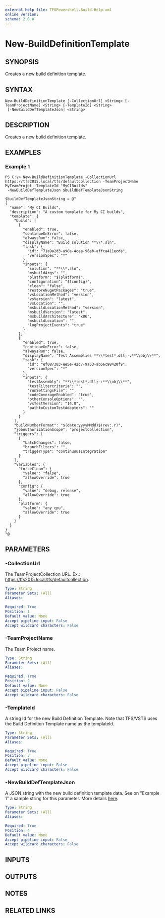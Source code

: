 ```yaml
---
external help file: TFSPowershell.Build.Help.xml
online version: 
schema: 2.0.0
---
```


# New-BuildDefinitionTemplate

## SYNOPSIS
Creates a new build definition template.
## SYNTAX

```
New-BuildDefinitionTemplate [-CollectionUrl] <String> [-TeamProjectName] <String> [-TemplateId] <String>
 [-NewBuildDefTemplateJson] <String>
```

## DESCRIPTION
Creates a new build definition template.

## EXAMPLES

### Example 1
```
PS C:\> New-BuildDefinitionTemplate -CollectionUrl https://tfs2015.local/tfs/defaultcollection -TeamProjectName MyTeamProjet -TemplateId "MyCIBuilds"
 -NewBuildDefTemplateJson $buildDefTemplateJsonString
```

```
$buildDefTemplateJsonString = @"
{
  "name": "My CI Builds",
  "description": "A custom template for My CI builds",
  "template": {
    "build": [
      {
        "enabled": true,
        "continueOnError": false,
        "alwaysRun": false,
        "displayName": "Build solution **\\*.sln",
        "task": {
          "id": "71a9a2d3-a98a-4caa-96ab-affca411ecda",
          "versionSpec": "*"
        },
        "inputs": {
          "solution": "**\\*.sln",
          "msbuildArgs": "",
          "platform": "$(platform)",
          "configuration": "$(config)",
          "clean": "false",
          "restoreNugetPackages": "true",
          "vsLocationMethod": "version",
          "vsVersion": "latest",
          "vsLocation": "",
          "msbuildLocationMethod": "version",
          "msbuildVersion": "latest",
          "msbuildArchitecture": "x86",
          "msbuildLocation": "",
          "logProjectEvents": "true"
        }
      },
      {
        "enabled": true,
        "continueOnError": false,
        "alwaysRun": false,
        "displayName": "Test Assemblies **\\*test*.dll;-:**\\obj\\**",
        "task": {
          "id": "ef087383-ee5e-42c7-9a53-ab56c98420f9",
          "versionSpec": "*"
        },
        "inputs": {
          "testAssembly": "**\\*test*.dll;-:**\\obj\\**",
          "testFiltercriteria": "",
          "runSettingsFile": "",
          "codeCoverageEnabled": "true",
          "otherConsoleOptions": "",
          "vsTestVersion": "14.0",
          "pathtoCustomTestAdapters": ""
        }
      }
    ],
    "buildNumberFormat": "$(date:yyyyMMdd)$(rev:.r)",
    "jobAuthorizationScope": "projectCollection",
    "triggers": [
      {
        "batchChanges": false,
        "branchFilters": "",
        "triggerType": "continuousIntegration"
      }
    ],
    "variables": {
      "forceClean": {
        "value": "false",
        "allowOverride": true
      },
      "config": {
        "value": "debug, release",
        "allowOverride": true
      },
      "platform": {
        "value": "any cpu",
        "allowOverride": true
      }
    }
  }
}
"@
```

## PARAMETERS

### -CollectionUrl
The TeamProjectCollection URL.
Ex.: https://tfs2015.local/tfs/defaultcollection. 

```yaml
Type: String
Parameter Sets: (All)
Aliases: 

Required: True
Position: 1
Default value: None
Accept pipeline input: False
Accept wildcard characters: False
```

### -TeamProjectName
The Team Project name.

```yaml
Type: String
Parameter Sets: (All)
Aliases: 

Required: True
Position: 2
Default value: None
Accept pipeline input: False
Accept wildcard characters: False
```

### -TemplateId
A string Id for the new Build Definition Template. Note that TFS/VSTS uses the Build Definition Template name as the templateId.

```yaml
Type: String
Parameter Sets: (All)
Aliases: 

Required: True
Position: 3
Default value: None
Accept pipeline input: False
Accept wildcard characters: False
```

### -NewBuildDefTemplateJson
A JSON string with the new build definition template data. See on "Example 1" a sample string for this parameter. More details [here](https://www.visualstudio.com/en-us/docs/integrate/api/build/definition-templates#create-or-update-a-build-definition-template).


```yaml
Type: String
Parameter Sets: (All)
Aliases: 

Required: True
Position: 4
Default value: None
Accept pipeline input: False
Accept wildcard characters: False
```

## INPUTS

## OUTPUTS

## NOTES

## RELATED LINKS

